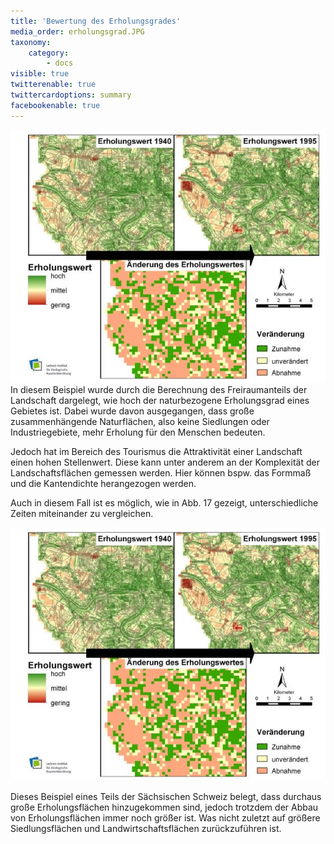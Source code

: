 ```yaml
---
title: 'Bewertung des Erholungsgrades'
media_order: erholungsgrad.JPG
taxonomy:
    category:
        - docs
visible: true
twitterenable: true
twittercardoptions: summary
facebookenable: true
---
```


![](erholungsgrad.JPG)In diesem Beispiel wurde durch die Berechnung des Freiraumanteils der Landschaft dargelegt, wie hoch der naturbezogene Erholungsgrad eines Gebietes ist. Dabei wurde davon ausgegangen, dass große zusammenhängende Naturflächen, also keine Siedlungen oder Industriegebiete, mehr Erholung für den Menschen bedeuten.

Jedoch hat im Bereich des Tourismus die Attraktivität einer Landschaft einen hohen Stellenwert. Diese kann unter anderem an der Komplexität der Landschaftsflächen gemessen werden. Hier können bspw. das Formmaß und die Kantendichte herangezogen werden. 

Auch in diesem Fall ist es möglich, wie in Abb. 17 gezeigt, unterschiedliche Zeiten miteinander zu vergleichen. 

![Erholungsgrad](erholungsgrad.JPG?lightbox=800&resize=300&classes=caption "Abb. 17: Vergleich Erholungswert 1940/1995 Sächsische Schweiz (Quelle: WALZ 2013)")

Dieses Beispiel eines Teils der Sächsischen Schweiz belegt, dass durchaus große Erholungsflächen hinzugekommen sind, jedoch trotzdem der Abbau von Erholungsflächen immer noch größer ist. Was nicht zuletzt auf größere Siedlungsflächen und Landwirtschaftsflächen zurückzuführen ist.